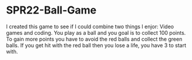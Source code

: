 # SPR22-Ball-Game

I created this game to see if I could combine two things I enjor: Video games and coding. You play as a ball and you goal is to collect 100 points. To gain more points you have to avoid the red balls and collect the green balls. If you get hit with the red ball then you lose a life, you have 3 to start with.
